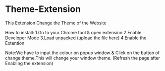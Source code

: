 # Theme-Extension
This Extension Change the Theme of the Website

How to install:
1.Go to your Chrome tool & open extension
2.Enable Developer Mode
3.Load unpacked (upload the file here)
4.Enable the Extention

Note:We have to input the colour on popup window & Click on the button
     of change theme.This will change your window theme.
     (Refresh the page after Enabling the extension)
